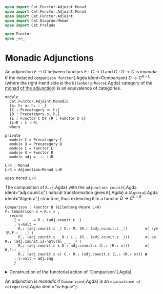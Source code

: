 ```agda
open import Cat.Functor.Adjoint.Monad
open import Cat.Functor.Adjoint.Monad
open import Cat.Functor.Adjoint
open import Cat.Diagram.Monad
open import Cat.Prelude

open Functor
open _=>_
```

# Monadic Adjunctions

An adjunction $F \dashv G$ between functors $F : C \to D$ and $G : D \to
C$ is _monadic_ if the induced `comparison functor`{.Agda
ident=Comparison} $D \to C^{R \circ L}$ (where the right-hand side is
the `Eilenberg-Moore`{.Agda} category of the [monad of the
adjunction](Cat.Functor.Adjoint.Monad.html)) is an equivalence of
categories.

```
module
  Cat.Functor.Adjoint.Monadic
  {o₁ h₁ o₂ h₂ : _}
  {C : Precategory o₁ h₁}
  {D : Precategory o₂ h₂}
  {L : Functor C D} {R : Functor D C}
  (L⊣R : L ⊣ R)
  where

private
  module C = Precategory C
  module D = Precategory D
  module L = Functor L
  module R = Functor R
  module adj = _⊣_ L⊣R

L∘R : Monad
L∘R = Adjunction→Monad L⊣R

open Monad L∘R
```

The composition of `R.₁`{.Agda} with the `adjunction counit`{.Agda
ident="adj.counit.η"} natural transformation gives `R`{.Agda} a
`Algebra`{.Agda ident="Algebra"} structure, thus extending `R` to a
functor $D \to C^{L \circ R}$.

```
Comparison : Functor D (Eilenberg-Moore L∘R)
F₀ Comparison x = R.₀ x ,
  record
    { ν      = R.₁ (adj.counit.ε _)
    ; ν-mult =
      R.₁ (adj.counit.ε _) C.∘ M₁ (R.₁ (adj.counit.ε _))        ≡⟨ sym (R.F-∘ _ _) ⟩
      R.₁ (adj.counit.ε _ D.∘ L.₁ (R.₁ (adj.counit.ε _)))       ≡⟨ ap R.₁ (adj.counit.is-natural _ _ _) ⟩
      R.₁ (adj.counit.ε x D.∘ adj.counit.ε (L.₀ (R.₀ x)))       ≡⟨ R.F-∘ _ _ ⟩
      R.₁ (adj.counit.ε x) C.∘ R.₁ (adj.counit.ε (L.₀ (R.₀ x))) ∎
    ; ν-unit = adj.zag
    }
```

<details>
<summary> Construction of the functorial action of `Comparison`{.Agda} </summary>
```
F₁ Comparison x =
  record
    { morphism = R.₁ x
    ; commutes =
      R.₁ x C.∘ R.₁ (adj.counit.ε _)        ≡⟨ sym (R.F-∘ _ _) ⟩
      R.₁ (x D.∘ adj.counit.ε _)            ≡⟨ ap R.₁ (sym (adj.counit.is-natural _ _ _)) ⟩
      R.₁ (adj.counit.ε _ D.∘ L.₁ (R.₁ x))  ≡⟨ R.F-∘ _ _ ⟩
      R.₁ (adj.counit.ε _) C.∘ M₁ (R.₁ x)   ∎
    }
F-id Comparison = Algebra-hom-path R.F-id
F-∘ Comparison f g = Algebra-hom-path (R.F-∘ _ _)
```
</details>

An adjunction is _monadic_ if `Comparison`{.Agda} is an `equivalence of
categories`{.Agda ident="is-Equiv"}.

<!--
```agda
_ = Algebra
```
-->
